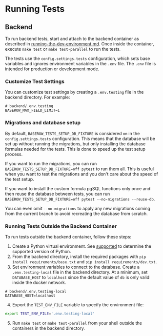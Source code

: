 # Running Tests

## Backend

To run backend tests, start and attach to the backend container as described in 
[running-the-dev-environment.md](running-the-dev-environment.md). Once inside 
the container, execute `make test` or `make test-parallel` to run the tests.

The tests use the `config.settings.tests` configuration, which sets base 
variables and ignores environment variables in the `.env` file. The `.env` file 
is intended for production or development mode.

### Customize Test Settings

You can customize test settings by creating a `.env.testing` file in the 
backend directory. For example:

```env
# backend/.env.testing
BASEROW_MAX_FIELD_LIMIT=1
```

### Migrations and database setup

By default, `BASEROW_TESTS_SETUP_DB_FIXTURE` is considered `on` in the
`config.settings.tests` configuration. This means that the database will be 
set up without running the migrations, but only installing the database 
formulas needed for the tests. This is done to speed up the test setup 
process.

If you want to run the migrations, you can run 
`BASEROW_TESTS_SETUP_DB_FIXTURE=off pytest` to run them all. This is useful 
when you want to test the migrations and you don't care about the speed of 
the test setup.

If you want to install the custom formula pgSQL functions only once and then 
reuse the database between tests, you can run 
`BASEROW_TESTS_SETUP_DB_FIXTURE=off pytest --no-migrations --reuse-db`. 

You can even omit `--no-migrations` to apply any new migrations coming from 
the current branch to avoid recreating the database from scratch.


### Running Tests Outside the Backend Container

To run tests outside the backend container, follow these steps:

1. Create a Python virtual environment. See [supported](../installation/supported.md) 
   to determine the supported version of Python.
2. From the backend directory, install the required packages with 
   `pip install requirements/base.txt` and `pip install requirements/dev.txt`.
3. Set environment variables to connect to the database. Create a 
    `.env.testing-local` file in the backend directory. At a minimum, set 
    `DATABASE_HOST` to `localhost` since the default value of `db` is only valid 
    inside the docker network.

```env
# backend/.env.testing-local
DATABASE_HOST=localhost
```

4. Export the `TEST_ENV_FILE` variable to specify the environment file:

```sh
export TEST_ENV_FILE='.env.testing-local'
```

5. Run `make test` or `make test-parallel` from your shell outside the 
    containers in the backend directory.
